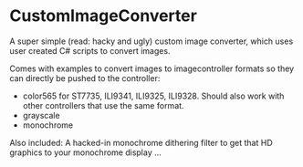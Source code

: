 # CustomImageConverter
A super simple (read: hacky and ugly) custom image converter, which uses user created C# scripts to convert images.

Comes with examples to convert images to imagecontroller formats so they can directly be pushed to the controller:
* color565 for ST7735, ILI9341, ILI9325, ILI9328. Should also work with other controllers that use the same format.
* grayscale
* monochrome

Also included: A hacked-in monochrome dithering filter to get that HD graphics to your monochrome display ...
